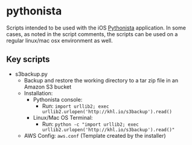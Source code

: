 # pythonista

Scripts intended to be used with the iOS [Pythonista](http://omz-software.com/pythonista/) application. In some cases, as noted in the script comments, the scripts can be used on a regular linux/mac osx environment as well.

## Key scripts

- s3backup.py
  - Backup and restore the working directory to a tar zip file in an Amazon S3 bucket
  - Installation:
    - Pythonista console: 
      - Run: `import urllib2; exec urllib2.urlopen('http://khl.io/s3backup').read()`
    - Linux/Mac OS Terminal:
      - Run: `python -c "import urllib2; exec urllib2.urlopen('http://khl.io/s3backup').read()"`
  - AWS Config: `aws.conf` (Template created by the installer)
